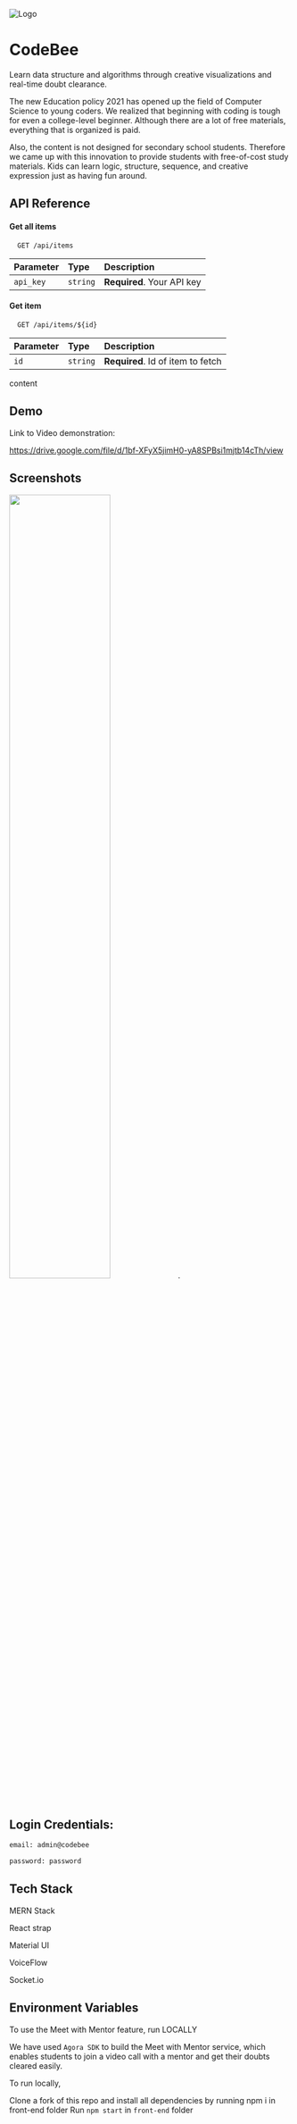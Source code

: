 
![Logo](https://user-images.githubusercontent.com/63184114/123545780-8d802e00-d777-11eb-89c6-1bbf306fab74.png)
    
# CodeBee

Learn data structure and algorithms through creative visualizations and real-time doubt clearance.


The new Education policy 2021 has opened up the field of Computer Science to young coders. We realized that beginning with coding is tough for even a college-level beginner. Although there are a lot of free materials, everything that is organized is paid.


Also, the content is not designed for secondary school students. Therefore we came up with this innovation to provide students with free-of-cost study materials. Kids can learn logic, structure, sequence, and creative expression just as having fun around.  


## API Reference

#### Get all items

```http
  GET /api/items
```

| Parameter | Type     | Description                |
| :-------- | :------- | :------------------------- |
| `api_key` | `string` | **Required**. Your API key |

#### Get item

```http
  GET /api/items/${id}
```

| Parameter | Type     | Description                       |
| :-------- | :------- | :-------------------------------- |
| `id`      | `string` | **Required**. Id of item to fetch |

content

  
## Demo


Link to Video demonstration:

 https://drive.google.com/file/d/1bf-XFyX5jimH0-yA8SPBsi1mjtb14cTh/view


  
## Screenshots

<img src="https://user-images.githubusercontent.com/63184114/123545846-cddfac00-d777-11eb-8c11-b741e8497e70.png " width="60%">.

## Login Credentials:



```bash
email: admin@codebee

password: password
```

  
## Tech Stack

 MERN Stack 
 
  React strap 
  
  Material UI 
  
  VoiceFlow 
  
  Socket.io


  
## Environment Variables

To use the Meet with Mentor feature, run LOCALLY


We have used `Agora SDK` to build the Meet with Mentor service, which enables students to join a video call with a mentor and get their doubts cleared easily.

To run locally,

Clone a fork of this repo and install all dependencies by running npm i in front-end folder
 Run `npm start` in `front-end` folder

  
